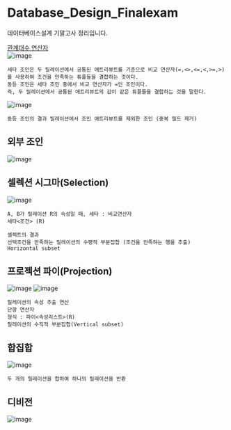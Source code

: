 # Database_Design_Finalexam
데이터베이스설계 기말고사 정리입니다.

[관계대수 연산자](https://inpa.tistory.com/entry/DB-%F0%9F%93%9A-%EA%B4%80%EA%B3%84-%EB%8C%80%EC%88%98-%EA%B4%80%EA%B3%84-%ED%95%B4%EC%84%9D-SQL-%F0%9F%95%B5%EF%B8%8F-%EC%A0%95%EB%A6%AC)   
![image](https://github.com/chihyeonWON/Database_Design_Finalexam/assets/58906858/85755f18-53ee-4d71-b3b9-bb259899d84f)
```
세타 조인은 두 릴레이션에서 공통된 애트리뷰트를 기준으로 비교 연산자(=,<>,<=,<,>=,>)를 사용하여 조건을 만족하는 튜플들을 결합하는 것이다.
동등 조인은 세타 조인 중에서 비교 연산자가 =인 조인이다.
즉, 두 릴레이션에서 공통된 애트리뷰트의 값이 같은 튜플들을 결합하는 것을 말한다.
```
![image](https://github.com/chihyeonWON/Database_Design_Finalexam/assets/58906858/45d0e3e8-999a-4fdf-bda1-0f1bd62050c8)
```
동등 조인의 결과 릴레이션에서 조인 애트리뷰트를 제외한 조인 (중복 필드 제거)
```

## 외부 조인
![image](https://github.com/chihyeonWON/Database_Design_Finalexam/assets/58906858/84015d74-8e7d-4a92-9802-03a57c7d4896)


## 셀렉션 시그마(Selection)
![image](https://github.com/chihyeonWON/Database_Design_Finalexam/assets/58906858/c6557ec1-f1c8-4889-bf86-fc6c5b83960d)
```
A, B가 릴레이션 R의 속성일 때, 세타 : 비교연산자
세타<조건> (R)

셀렉트의 결과
선택조건을 만족하는 릴레이션의 수평적 부분집합 (조건을 만족하는 행을 추출)
Horizontal subset
```
## 프로젝션 파이(Projection)
![image](https://github.com/chihyeonWON/Database_Design_Finalexam/assets/58906858/b236e591-d70a-48be-b87e-b05ceaba1ba3)
![image](https://github.com/chihyeonWON/Database_Design_Finalexam/assets/58906858/d8666824-1205-4121-b548-300da469990c)
```
릴레이션의 속성 추출 연산
단항 연산자
형식 : 파이<속성리스트>(R)
릴레이션의 수직적 부분집합(Vertical subset)
```
## 합집합
![image](https://github.com/chihyeonWON/Database_Design_Finalexam/assets/58906858/188c8f02-11a0-4808-9aa6-ba4f1913c9be)
```
두 개의 릴레이션을 합하여 하나의 릴레이션을 반환
```

## 디비전
![image](https://github.com/chihyeonWON/Database_Design_Finalexam/assets/58906858/a1088651-8f96-4ffc-9f29-8c982c1749c7)
